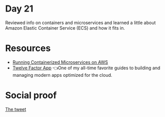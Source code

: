 # Day 21

Reviewed info on containers and microservices and learned a little about Amazon Elastic Container Service (ECS) and how it fits in.

# Resources

- [Running Containerized Microservices on AWS](https://d1.awsstatic.com/whitepapers/DevOps/running-containerized-microservices-on-aws.pdf)
- [Twelve Factor App](https://12factor.net/) 👈One of my all-time favorite guides to building and managing modern apps optimized for the cloud.

# Social proof

[The tweet](https://twitter.com/jennapederson/status/1289000256181592064?s=20)
